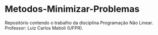 # Metodos-Minimizar-Problemas
Repositório contendo o trabalho da disciplina Programação Não Linear. Professor: Luiz Carlos Matioli (UFPR).
